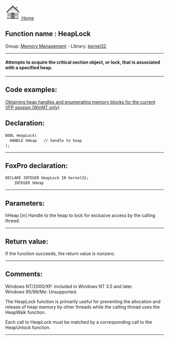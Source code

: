 [<img src="../../images/home.png"> Home ](https://github.com/VFPX/Win32API)  

## Function name : HeapLock
Group: [Memory Management](../../functions_group.md#Memory_Management)  -  Library: [kernel32](../../../libraries.md#kernel32)  
***  


#### Attempts to acquire the critical section object, or lock, that is associated with a specified heap. 
***  


## Code examples:
[Obtaining heap handles and enumerating memory blocks for the current VFP session (WinNT only)](../../samples/sample_176.md)  

## Declaration:
```foxpro  
BOOL HeapLock(
  HANDLE hHeap   // handle to heap
);  
```  
***  


## FoxPro declaration:
```foxpro  
DECLARE INTEGER HeapLock IN kernel32;
	INTEGER hHeap  
```  
***  


## Parameters:
hHeap 
[in] Handle to the heap to lock for exclusive access by the calling thread.   
***  


## Return value:
If the function succeeds, the return value is nonzero.  
***  


## Comments:
Windows NT/2000/XP: Included in Windows NT 3.5 and later.  
Windows 95/98/Me: Unsupported.  
  
The HeapLock function is primarily useful for preventing the allocation and release of heap memory by other threads while the calling thread uses the HeapWalk function.  
  
Each call to HeapLock must be matched by a corresponding call to the HeapUnlock function.   
  
***  


